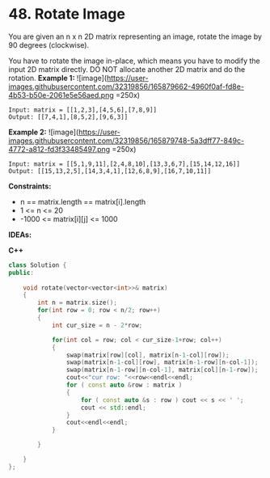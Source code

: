 # 48. Rotate Image
You are given an n x n 2D matrix representing an image, rotate the image by 90 degrees (clockwise).

You have to rotate the image in-place, which means you have to modify the input 2D matrix directly. DO NOT allocate another 2D matrix and do the rotation.
**Example 1:**
![image](https://user-images.githubusercontent.com/32319856/165879662-4960f0af-fd8e-4b53-b50e-2061e5e56aed.png =250x)
```
Input: matrix = [[1,2,3],[4,5,6],[7,8,9]]
Output: [[7,4,1],[8,5,2],[9,6,3]]
```
**Example 2:**
![image](https://user-images.githubusercontent.com/32319856/165879748-5a3dff77-849c-4772-a812-fd3f33485497.png =250x)

```
Input: matrix = [[5,1,9,11],[2,4,8,10],[13,3,6,7],[15,14,12,16]]
Output: [[15,13,2,5],[14,3,4,1],[12,6,8,9],[16,7,10,11]]
```
**Constraints:**
* n == matrix.length == matrix[i].length
* 1 <= n <= 20
* -1000 <= matrix[i][j] <= 1000

**IDEAs:**

**C++**
```cpp
class Solution {
public:
    
    void rotate(vector<vector<int>>& matrix) 
    {
        int n = matrix.size();
        for(int row = 0; row < n/2; row++)
        {
            int cur_size = n - 2*row;

            for(int col = row; col < cur_size-1+row; col++)
            {
                swap(matrix[row][col], matrix[n-1-col][row]);
                swap(matrix[n-1-col][row], matrix[n-1-row][n-col-1]);
                swap(matrix[n-1-row][n-col-1], matrix[col][n-1-row]);
                cout<<"cur row: "<<row<<endl<<endl;
                for ( const auto &row : matrix )
                {
                    for ( const auto &s : row ) cout << s << ' ';
                    cout << std::endl;
                }
                cout<<endl<<endl;
            }

        }

    }
};
```

